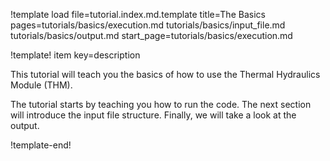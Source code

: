 !template load
  file=tutorial.index.md.template
  title=The Basics
  pages=tutorials/basics/execution.md
    tutorials/basics/input_file.md
    tutorials/basics/output.md
  start_page=tutorials/basics/execution.md


!template! item key=description

This tutorial will teach you the basics of how to use the Thermal Hydraulics
Module (THM).

The tutorial starts by teaching you how to run the code.
The next section will introduce the input file structure.
Finally, we will take a look at the output.

!template-end!

